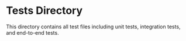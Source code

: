 # Tests Directory
This directory contains all test files including unit tests, integration tests, and end-to-end tests.
